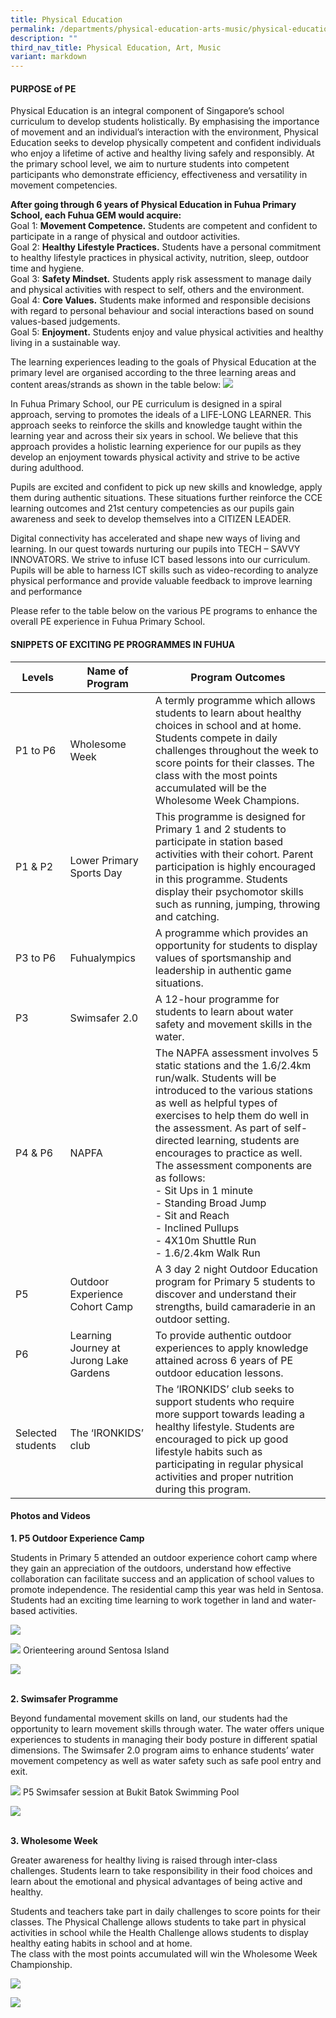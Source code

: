 ```yaml
---
title: Physical Education
permalink: /departments/physical-education-arts-music/physical-education/
description: ""
third_nav_title: Physical Education, Art, Music
variant: markdown
---
```

#### **PURPOSE of PE**

Physical Education is an integral component of Singapore’s school curriculum to develop students holistically. By emphasising the importance of movement and an individual’s interaction with the environment, Physical Education seeks to develop physically competent and confident individuals who enjoy a lifetime of active and healthy living safely and responsibly. At the primary school level, we aim to nurture students into competent participants who demonstrate efficiency, effectiveness and versatility in movement competencies.

**After going through 6 years of Physical Education in Fuhua Primary School, each Fuhua GEM would acquire:**
<br>Goal 1: **Movement Competence.** Students are competent and confident to participate in a range of physical and outdoor activities.
<br>Goal 2: **Healthy Lifestyle Practices.** Students have a personal commitment to healthy lifestyle practices in physical activity, nutrition, sleep, outdoor time and hygiene.
<br>Goal 3: **Safety Mindset.** Students apply risk assessment to manage daily and physical activities with respect to self, others and the environment. 
<br>Goal 4: **Core Values.** Students make informed and responsible decisions with regard to personal behaviour and social interactions based on sound values-based judgements.
<br>Goal 5: **Enjoyment.** Students enjoy and value physical activities and healthy living in a sustainable way.

The learning experiences leading to the goals of Physical Education at the primary level are organised according to the three learning areas and content areas/strands as shown in the table below: 
![](/images/Fuhua%20Experience/Teaching%20and%20Learning%20@%20Fuhua/Departments/Physical%20Education%20Arts%20Music/pe_table_1.jpg)


In Fuhua Primary School, our PE curriculum is designed in a spiral approach, serving to promotes the ideals of a LIFE-LONG LEARNER. This approach seeks to reinforce the skills and knowledge taught within the learning year and across their six years in school. We believe that this approach provides a holistic learning experience for our pupils as they develop an enjoyment towards physical activity and strive to be active during adulthood.

Pupils are excited and confident to pick up new skills and knowledge, apply them during authentic situations. These situations further reinforce the CCE learning outcomes and 21st century competencies as our pupils gain awareness and seek to develop themselves into a CITIZEN LEADER.

Digital connectivity has accelerated and shape new ways of living and learning. In our quest towards nurturing our pupils into TECH – SAVVY INNOVATORS. We strive to infuse ICT based lessons into our curriculum. Pupils will be able to harness ICT skills such as video-recording to analyze physical performance and provide valuable feedback to improve learning and performance

Please refer to the table below on the various PE programs to enhance the overall PE experience in Fuhua Primary School. 


#### **SNIPPETS OF EXCITING PE PROGRAMMES IN FUHUA**



| Levels |Name of Program  |Program Outcomes  |
| -------- | -------- | -------- |
|P1 to P6      |Wholesome Week |          A termly programme which allows students to learn about healthy choices in school and at home. Students compete in daily challenges throughout the week to score points for their classes. The class with the most points accumulated will be the Wholesome Week Champions. 
|  P1 &amp; P2     | Lower Primary Sports Day   | This programme is designed for Primary 1 and 2 students to participate in station based activities with their cohort. Parent participation is highly encouraged in this programme. Students display their psychomotor skills such as running, jumping, throwing and catching.  
| P3 to P6    |Fuhualympics      | A programme which provides an opportunity for students to display values of sportsmanship and leadership in authentic game situations.  |
| P3    |Swimsafer 2.0       |A 12-hour programme for students to learn about water safety and movement skills in the water.
| P4 &amp; P6    | NAPFA      |The NAPFA assessment involves 5 static stations and the 1.6/2.4km run/walk. Students will be introduced to the various stations as well as helpful types of exercises to help them do well in the assessment. As part of self-directed learning, students are encourages to practice as well. <br>The assessment components are as follows: <br>- Sit Ups in 1 minute <br>- Standing Broad Jump <br>- Sit and Reach <br>- Inclined Pullups <br>- 4X10m Shuttle Run <br>- 1.6/2.4km Walk Run
| P5    |  Outdoor Experience Cohort Camp    | A 3 day 2 night Outdoor Education program for Primary 5 students to discover and understand their strengths, build camaraderie in an outdoor setting.     |
| P6     | Learning Journey at Jurong Lake Gardens   | To provide authentic outdoor experiences to apply knowledge attained across 6 years of PE outdoor education lessons.     |
| Selected students    | The ‘IRONKIDS’ club     | The ‘IRONKIDS’ club seeks to support students who require more support towards leading a healthy lifestyle. Students are encouraged to pick up good lifestyle habits such as participating in regular physical activities and proper nutrition during this program.   |

#### **Photos and Videos**
**1. P5 Outdoor Experience Camp**

Students in Primary 5 attended an outdoor experience cohort camp where they gain an appreciation of the outdoors, understand how effective collaboration can facilitate success and an application of school values to promote independence. The residential camp this year was held in Sentosa. Students had an exciting time learning to work together in land and water-based activities.

![](/images/Fuhua%20Experience/Teaching%20and%20Learning%20@%20Fuhua/Departments/PE1.jpg)

![](/images/Fuhua%20Experience/Teaching%20and%20Learning%20@%20Fuhua/Departments/PE3.jpg)
Orienteering around Sentosa Island

![](/images/Fuhua%20Experience/Teaching%20and%20Learning%20@%20Fuhua/Departments/Physical%20Education%20Arts%20Music/PHYSICAL%20EDUCATION/p5%20camp.jpg)

<br>**2. Swimsafer Programme**

Beyond fundamental movement skills on land, our students had the opportunity to learn movement skills through water. The water offers unique experiences to students in managing their body posture in different spatial dimensions. The Swimsafer 2.0 program aims to enhance students’ water movement competency as well as water safety such as safe pool entry and exit.


![](/images/Fuhua%20Experience/Teaching%20and%20Learning%20@%20Fuhua/Departments/PE2.jpg) 
P5 Swimsafer session at Bukit Batok Swimming Pool

![](/images/Fuhua%20Experience/Teaching%20and%20Learning%20@%20Fuhua/Departments/Physical%20Education%20Arts%20Music/PHYSICAL%20EDUCATION/swimsafer.jpg)

<br>**3. Wholesome Week**
        
Greater awareness for healthy living is raised through inter-class challenges. Students learn to take responsibility in their food choices and learn about the emotional and physical advantages of being active and healthy.&nbsp;

Students and teachers take part in daily challenges to score points for their classes. The Physical Challenge allows students to take part in physical activities in school while the Health Challenge allows students to display healthy eating habits in school and at home.  
The class with the most points accumulated will win the Wholesome Week Championship.

![](/images/Fuhua%20Experience/Teaching%20and%20Learning%20@%20Fuhua/Departments/Physical%20Education%20Arts%20Music/PHYSICAL%20EDUCATION/wholesome1.jpg)

![](/images/Fuhua%20Experience/Teaching%20and%20Learning%20@%20Fuhua/Departments/Physical%20Education%20Arts%20Music/PHYSICAL%20EDUCATION/wholesome2.jpg)